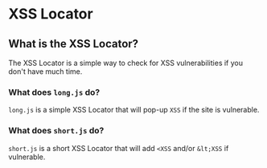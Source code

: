 # XSS Locator
## What is the XSS Locator?
The XSS Locator is a simple way to check for XSS vulnerabilities if you don't have much time.
### What does <code>long.js</code> do?
<code>long.js</code> is a simple XSS Locator that will pop-up <code>XSS</code> if the site is vulnerable.
### What does <code>short.js</code> do?
<code>short.js</code> is a short XSS Locator that will add  <code><XSS</code> and/or <code>\&lt;XSS</code>  if vulnerable.
